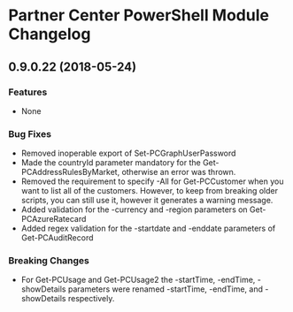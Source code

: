 # Partner Center PowerShell Module Changelog

## 0.9.0.22 (2018-05-24)

### Features

* None

### Bug Fixes

* Removed inoperable export of Set-PCGraphUserPassword
* Made the countryId parameter mandatory for the Get-PCAddressRulesByMarket, otherwise an error was thrown.
* Removed the requirement to specify -All for Get-PCCustomer when you want to list all of the customers. However, to keep from breaking older scripts, you can still use it, however it generates a warning message.
* Added validation for the -currency and -region parameters on Get-PCAzureRatecard
* Added regex validation for the -startdate and -enddate parameters of Get-PCAuditRecord

### Breaking Changes

* For Get-PCUsage and Get-PCUsage2 the -startTime, -endTime, -showDetails parameters were renamed -startTime, -endTime, and -showDetails respectively.